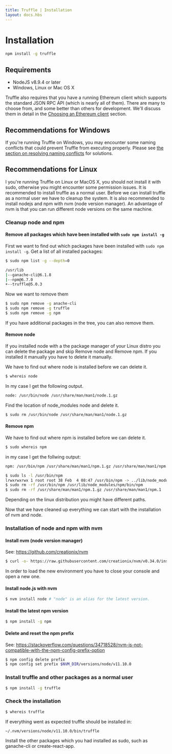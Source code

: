 ```yaml
---
title: Truffle | Installation
layout: docs.hbs
---
```

# Installation

```bash
npm install -g truffle
```

## Requirements

* NodeJS v8.9.4 or later
* Windows, Linux or Mac OS X

Truffle also requires that you have a running Ethereum client which supports the standard JSON RPC API (which is nearly all of them). There are many to choose from, and some better than others for development. We'll discuss them in detail in the [Choosing an Ethereum client](/docs/getting_started/client) section.

## Recommendations for Windows

If you're running Truffle on Windows, you may encounter some naming conflicts that could prevent Truffle from executing properly. Please see [the section on resolving naming conflicts](/docs/advanced/configuration#resolving-naming-conflicts-on-windows) for solutions.

## Recommendations for Linux

I you're running Truffle on Linux or MacOS X, you should not install it with sudo, otherwise you might encounter some permission issues. It is recommended to install truffle as a normal user. Before we can install truffle as a normal user we have to cleanup the system. It is also recommended to install nodejs and npm with nvm (node version manager). An advantage of nvm is that you can run different node versions on the same machine.

### Cleanup node and npm
#### Remove all packages which have been installed with `sudo npm install -g`

First we want to find out which packages have been installed with `sudo npm install -g`.
Get a list of all installed packages:

```bash
$ sudo npm list -g --depth=0
```

```bash
/usr/lib 
|--ganache-cli@6.1.8 
|--npm@6.7.0 
+--truffle@5.0.3
```

Now we want to remove them

```bash
$ sudo npm remove -g anache-cli
$ sudo npm remove -g truffle
$ sudo npm remove -g npm
```

If you have additional packages in the tree, you can also remove them.

#### Remove node

If you installed node with a the package manager of your Linux distro you can delete the package and skip Remove node and Remove npm. If you installed it manually you have to delete it manually.

We have to find out where node is installed before we can delete it.

```bash
$ whereis node
```

In my case I get the following output.

```bash
node: /usr/bin/node /usr/share/man/man1/node.1.gz
```

Find the location of node_modules node and delete it.

```bash
$ sudo rm /usr/bin/node /usr/share/man/man1/node.1.gz
```

#### Remove npm

We have to find out where npm is installed before we can delete it.

```bash
$ sudo whereis npm
```

in my case I get the follwing output:

```bash
npm: /usr/bin/npm /usr/share/man/man1/npm.1.gz /usr/share/man/man1/npm.1
```

```bash
$ sudo ls -l /usr/bin/npm
lrwxrwxrwx 1 root root 38 Feb  4 08:47 /usr/bin/npm -> ../lib/node_modules/npm/bin/npm-cli.js
$ sudo rm -rf /usr/bin/npm /usr/lib/node_modules/npm/bin/npm
$ sudo rm -rf /usr/share/man/man1/npm.1.gz /usr/share/man/man1/npm.1
```

Depending on the linux distribution you might have different paths.

Now that we have cleaned up everything we can start with the installation of nvm and node.

### Installation of node and npm with nvm

#### Install nvm (node version manager)

See: https://github.com/creationix/nvm

```bash
$ curl -o- https://raw.githubusercontent.com/creationix/nvm/v0.34.0/install.sh | bash
```

In order to load the new environment you have to close your console and open a new one.

#### Install node.js with nvm

```bash
$ nvm install node # "node" is an alias for the latest version.
```

#### Install the latest npm version

```bash
$ npm install -g npm
```

#### Delete and reset the npm prefix

See: https://stackoverflow.com/questions/34718528/nvm-is-not-compatible-with-the-npm-config-prefix-option

```bash
$ npm config delete prefix
$ npm config set prefix $NVM_DIR/versions/node/v11.10.0
```

### Install truffle and other packages as a normal user

```bash
$ npm install -g truffle
```

### Check the installation

```bash
$ whereis truffle
```

If everything went as expected truffle should be installed in:
```bash
~/.nvm/versions/node/v11.10.0/bin/truffle
```

Install the other packages which you had installed as sudo, such as ganache-cli or create-react-app.
